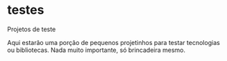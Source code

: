 # testes
Projetos de teste

Aqui estarão uma porção de pequenos projetinhos para testar tecnologias ou bibliotecas.
Nada muito importante, só brincadeira mesmo.
